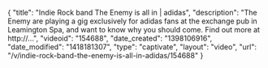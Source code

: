 {
    "title": "Indie Rock band The Enemy is all in | adidas",
    "description": "The Enemy are playing a gig exclusively for adidas fans at the exchange pub in Leamington Spa, and want to know why you should come. Find out more at http:\/\/...",
    "videoid": "154688",
    "date_created": "1398106916",
    "date_modified": "1418181307",
    "type": "captivate",
    "layout": "video",
    "url": "\/v\/indie-rock-band-the-enemy-is-all-in-adidas\/154688"
}